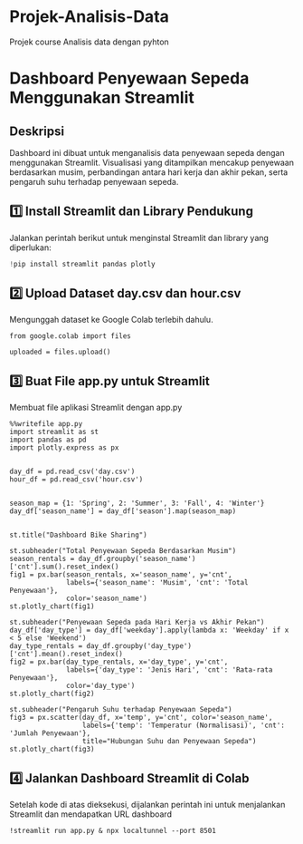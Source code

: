# Projek-Analisis-Data
Projek course Analisis data dengan pyhton

# Dashboard Penyewaan Sepeda Menggunakan Streamlit

## Deskripsi
Dashboard ini dibuat untuk menganalisis data penyewaan sepeda dengan menggunakan Streamlit. Visualisasi yang ditampilkan mencakup penyewaan berdasarkan musim, perbandingan antara hari kerja dan akhir pekan, serta pengaruh suhu terhadap penyewaan sepeda.

## 1️⃣ Install Streamlit dan Library Pendukung
Jalankan perintah berikut untuk menginstal Streamlit dan library yang diperlukan:
```python
!pip install streamlit pandas plotly
```

## 2️⃣ Upload Dataset day.csv dan hour.csv
Mengunggah dataset ke Google Colab terlebih dahulu.
```
from google.colab import files

uploaded = files.upload()
```

## 3️⃣ Buat File app.py untuk Streamlit
Membuat file aplikasi Streamlit dengan app.py
```
%%writefile app.py
import streamlit as st
import pandas as pd
import plotly.express as px


day_df = pd.read_csv('day.csv')
hour_df = pd.read_csv('hour.csv')


season_map = {1: 'Spring', 2: 'Summer', 3: 'Fall', 4: 'Winter'}
day_df['season_name'] = day_df['season'].map(season_map)


st.title("Dashboard Bike Sharing")

st.subheader("Total Penyewaan Sepeda Berdasarkan Musim")
season_rentals = day_df.groupby('season_name')['cnt'].sum().reset_index()
fig1 = px.bar(season_rentals, x='season_name', y='cnt', 
              labels={'season_name': 'Musim', 'cnt': 'Total Penyewaan'},
              color='season_name')
st.plotly_chart(fig1)

st.subheader("Penyewaan Sepeda pada Hari Kerja vs Akhir Pekan")
day_df['day_type'] = day_df['weekday'].apply(lambda x: 'Weekday' if x < 5 else 'Weekend')
day_type_rentals = day_df.groupby('day_type')['cnt'].mean().reset_index()
fig2 = px.bar(day_type_rentals, x='day_type', y='cnt', 
              labels={'day_type': 'Jenis Hari', 'cnt': 'Rata-rata Penyewaan'},
              color='day_type')
st.plotly_chart(fig2)

st.subheader("Pengaruh Suhu terhadap Penyewaan Sepeda")
fig3 = px.scatter(day_df, x='temp', y='cnt', color='season_name', 
                  labels={'temp': 'Temperatur (Normalisasi)', 'cnt': 'Jumlah Penyewaan'},
                  title="Hubungan Suhu dan Penyewaan Sepeda")
st.plotly_chart(fig3)
```

## 4️⃣ Jalankan Dashboard Streamlit di Colab
Setelah kode di atas dieksekusi, dijalankan perintah ini untuk menjalankan Streamlit dan mendapatkan URL dashboard
```
!streamlit run app.py & npx localtunnel --port 8501
```

